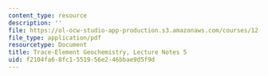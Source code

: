 ```yaml
---
content_type: resource
description: ''
file: https://ol-ocw-studio-app-production.s3.amazonaws.com/courses/12-479-trace-element-geochemistry-spring-2013/f2104fa68fc1551956e246bbae9d5f9d_MIT12_479S13_lec5.pdf
file_type: application/pdf
resourcetype: Document
title: Trace-Element Geochemistry, Lecture Notes 5
uid: f2104fa6-8fc1-5519-56e2-46bbae9d5f9d
---
```


